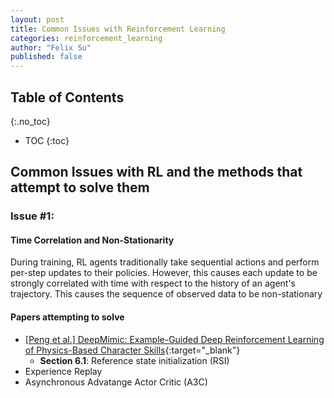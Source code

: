 ```yaml
---
layout: post
title: Common Issues with Reinforcement Learning
categories: reinforcement_learning
author: "Felix Su"
published: false
---
```


## Table of Contents
{:.no_toc}
* TOC
{:toc}

## Common Issues with RL and the methods that attempt to solve them

<!-- Reinforcement learning has been a hot topic for a few years now and we have reached an inflection point. While we have seen some promising results with  -->

<!-- ## Resources -->

### Issue #1:

#### Time Correlation and Non-Stationarity


During training, RL agents traditionally take sequential actions and perform per-step updates to their policies. However, this causes each update to be strongly correlated with time with respect to the history of an agent's trajectory. This causes the sequence of observed data to be non-stationary

#### Papers attempting to solve 
- [[Peng et al.] DeepMimic: Example-Guided Deep Reinforcement Learning of Physics-Based Character Skills](https://xbpeng.github.io/projects/DeepMimic/2018_TOG_DeepMimic.pdf){:target="_blank"}
	- **Section 6.1**: Reference state initialization (RSI)
- Experience Replay
- Asynchronous Advatange Actor Critic (A3C)
